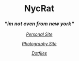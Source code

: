 <h1 align="center">NycRat</h1>

<i>
<h3 align="center">"im not even from new york"</h2>

<div align="center">

<a href="https://nycrat.github.io/">Personal Site</a>

<a href="https://nycrat.github.io/photo-gallery">Photography Site</a>

<a href="https://github.com/NycRat/dotfiles">Dotfiles</a>

</div>
<i/>
